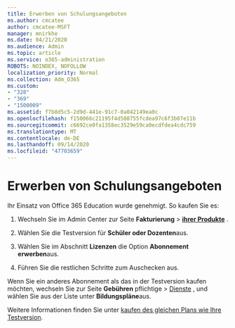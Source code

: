 ```yaml
---
title: Erwerben von Schulungsangeboten
ms.author: cmcatee
author: cmcatee-MSFT
manager: mnirkhe
ms.date: 04/21/2020
ms.audience: Admin
ms.topic: article
ms.service: o365-administration
ROBOTS: NOINDEX, NOFOLLOW
localization_priority: Normal
ms.collection: Adm_O365
ms.custom:
- "328"
- "369"
- "1500009"
ms.assetid: f7b8d5c5-2d9d-441e-91c7-0a042149ea0c
ms.openlocfilehash: f150066c21195f4d508755fcdea97c6f3b07e11b
ms.sourcegitcommit: c6692ce0fa1358ec3529e59ca0ecdfdea4cdc759
ms.translationtype: MT
ms.contentlocale: de-DE
ms.lasthandoff: 09/14/2020
ms.locfileid: "47703659"
---
```

# <a name="how-to-purchase-education-offer"></a>Erwerben von Schulungsangeboten

Ihr Einsatz von Office 365 Education wurde genehmigt. So kaufen Sie es:
  
1. Wechseln Sie im Admin Center zur Seite **Fakturierung** \> **[ihrer Produkte](https://go.microsoft.com/fwlink/p/?linkid=842054)** .

2. Wählen Sie die Testversion für **Schüler oder Dozenten**aus.

3. Wählen Sie im Abschnitt **Lizenzen** die Option **Abonnement erwerben**aus.

4. Führen Sie die restlichen Schritte zum Auschecken aus.

Wenn Sie ein anderes Abonnement als das in der Testversion kaufen möchten, wechseln Sie zur Seite **Gebühren** pflichtige \> [Dienste](https://go.microsoft.com/fwlink/p/?linkid=868433) , und wählen Sie aus der Liste unter **Bildungspläne**aus.

Weitere Informationen finden Sie unter [kaufen des gleichen Plans wie Ihre Testversion](https://docs.microsoft.com/microsoft-365/commerce/subscriptions-and-billing/buy-a-subscription-from-your-free-trial#buy-the-same-plan-as-your-trial).